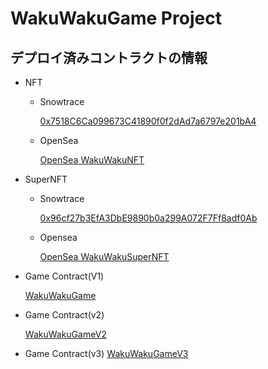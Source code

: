 # WakuWakuGame Project

## デプロイ済みコントラクトの情報

- NFT

  - Snowtrace

    [0x7518C6Ca099673C41890f0f2dAd7a6797e201bA4](https://testnet.snowtrace.io/address/0x7518C6Ca099673C41890f0f2dAd7a6797e201bA4#code)

  - OpenSea

    [OpenSea WakuWakuNFT](https://testnets.opensea.io/ja/collection/unidentified-contract-171f6fd4-82fe-4e3f-95a6-8d1c)

- SuperNFT

  - Snowtrace

    [0x96cf27b3EfA3DbE9890b0a299A072F7Ff8adf0Ab](https://testnet.snowtrace.io/address/0x96cf27b3EfA3DbE9890b0a299A072F7Ff8adf0Ab#code)

  - Opensea

    [OpenSea WakuWakuSuperNFT](https://testnets.opensea.io/ja/collection/unidentified-contract-2052654a-b87d-4913-ba70-fae6)

- Game Contract(V1)

  [WakuWakuGame](https://testnet.snowtrace.io/address/0x985e632298882212d91AB2C9c0d00D80b82880b7#code)

- Game Contract(v2)

  [WakuWakuGameV2](https://testnet.snowtrace.io/address/0xF0611189992Fb2d5487BdBFCb076194fE372c992#code)

- Game Contract(v3)
  [WakuWakuGameV3](https://testnet.snowtrace.io/address/0x587E68B8b22d803Ac0aAF568e87c6fE12DA103E7#code)
